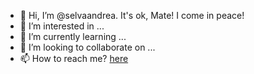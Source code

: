 - 👋 Hi, I’m @selvaandrea. It's ok, Mate! I come in peace!
- 👀 I’m interested in ...
- 🌱 I’m currently learning ...
- 💞️ I’m looking to collaborate on ...
- 📫 How to reach me?  [here]()

<!---
selvaandrea/selvaandrea is a ✨ special ✨ repository because its `README.md` (this file) appears on your GitHub profile.
You can click the Preview link to take a look at your changes.
--->
